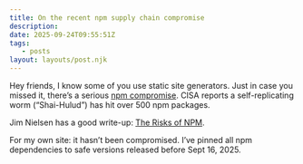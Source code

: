 ```yaml
---
title: On the recent npm supply chain compromise
description:
date: 2025-09-24T09:55:51Z
tags:
   - posts
layout: layouts/post.njk
---
```


Hey friends, I know some of you use static site generators. Just in case you missed it, there’s a serious [npm compromise](https://www.cisa.gov/news-events/alerts/2025/09/23/widespread-supply-chain-compromise-impacting-npm-ecosystem). CISA reports a self-replicating worm (“Shai-Hulud”) has hit over 500 npm packages.  

Jim Nielsen has a good write-up: [The Risks of NPM](https://blog.jim-nielsen.com/2025/npm-risks/).  

For my own site: it hasn’t been compromised. I’ve pinned all npm dependencies to safe versions released before Sept 16, 2025.  